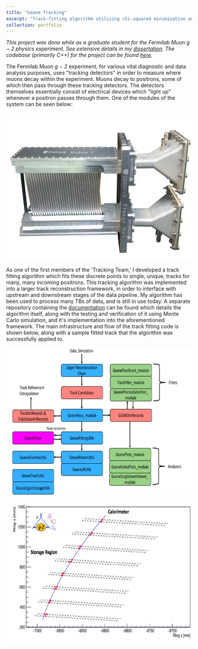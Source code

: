 ```yaml
---
title: "Geane Tracking"
excerpt: "Track-fitting algorithm utilizing chi-squared minimization and error propagation, for the Fermilab Muon <i>g − 2</i> physics experiment.<br/><img src='/images/gm2_sampletrack.png'>"
collection: portfolio
---
```


*This project was done while as a graduate student for the Fermilab Muon <i>g − 2</i> physics experiment. See extensive details in my [dissertation](https://drive.google.com/file/d/1svdQTMf3DBS_IxlBcKcXCyd4XHIo__C7/view?usp=sharing). The codebase (primarily C++) for the project can be found [here](https://github.com/nkinnaird/GeaneTrackingCode).*


The Fermilab Muon <i>g − 2</i> experiment, for various vital diagnostic and data analysis purposes, uses "tracking detectors" in order to measure where muons decay within the experiment. Muons decay to positrons, some of which then pass through these tracking detectors. The detectors themselves essentially consist of electrical devices which "light up" whenever a positron passes through them. One of the modules of the system can be seen below:


<img src="/images/Tracker.png" height="400"/>


As one of the first members of the 'Tracking Team,' I developed a track fitting algorithm which fits these discrete points to single, unique, tracks for many, many incoming positrons. This tracking algorithm was implemented into a larger track reconstruction framework, in order to interface with upstream and downstream stages of the data pipeline. My algorithm has been used to process many TBs of data, and is still in use today. A separate repository containing the [documentation](https://github.com/nkinnaird/Geane-Documentation) can be found which details the algorithm itself, along with the testing and verification of it using Monte Carlo simulation, and it's implementation into the aforementioned framework. The main infrastructure and flow of the track fitting code is shown below, along with a sample fitted track that the algorithm was successfully applied to.


<img src="/images/gm2_trackingworkflow.png" height="400"/>
<img src="/images/gm2_sampletrack.png" height="400"/>



<!-- I developed a track fitting algorithm and implemented it into a larger track reconstruction framework as one of the first members of the 'Tracking Team' on the Fermilab Muon Muon <i>g − 2</i> experiment. This track fitting algorithm essentially combines separate hits across a detector into a single fitted track. The track fitting algorithm then fits large amounts (TBs) of incoming data for many tracks with high fidelity to provide vital telemetry for the experiment, and is still in use today. The algorithm was developed and tested with Monte Carlo simulations, and statistically verified before its implementation into the larger framework and put into production. A separate repository containing the [`Documentation`](https://github.com/nkinnaird/Geane-Documentation) can be found which details the algorithm and it's implementation. The main infrastructure and flow of the track fitting code is shown below, along with a sample fitted track that the algorithm was successfully applied to. -->


<!-- <p float="left">
  <img src="https://github.com/nkinnaird/Geane-Documentation/blob/master/Images/TrackingFlow/NewGeaneFittingFlow.png" height="225" />
  <img src="https://github.com/nkinnaird/Dissertation/blob/master/KinnairdThesis/Body/Figures/TrackingFigures/Tracks/SampleTrack.png" height="225" />
</p>
 -->
